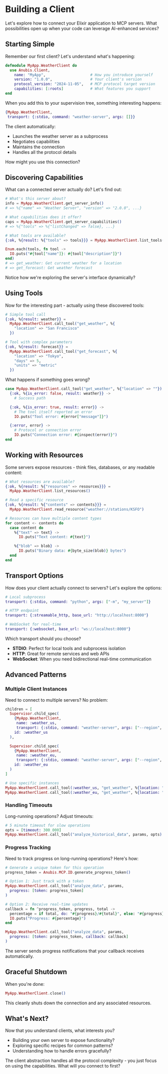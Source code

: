 # Building a Client

Let's explore how to connect your Elixir application to MCP servers. What possibilities open up when your code can leverage AI-enhanced services?

## Starting Simple

Remember our first client? Let's understand what's happening:

```elixir
defmodule MyApp.WeatherClient do
  use Anubis.Client,
    name: "MyApp",                    # How you introduce yourself
    version: "1.0.0",                 # Your client's version
    protocol_version: "2024-11-05",   # MCP protocol target version
    capabilities: [:roots]            # What features you support
end
```

When you add this to your supervision tree, something interesting happens:

```elixir
{MyApp.WeatherClient,
 transport: {:stdio, command: "weather-server", args: []}}
```

The client automatically:

- Launches the weather server as a subprocess
- Negotiates capabilities
- Maintains the connection
- Handles all the protocol details

How might you use this connection?

## Discovering Capabilities

What can a connected server actually do? Let's find out:

```elixir
# What's this server about?
info = MyApp.WeatherClient.get_server_info()
# => %{"name" => "Weather Server", "version" => "2.0.0", ...}

# What capabilities does it offer?
caps = MyApp.WeatherClient.get_server_capabilities()
# => %{"tools" => %{"listChanged" => false}, ...}

# What tools are available?
{:ok, %{result: %{"tools" => tools}}} = MyApp.WeatherClient.list_tools()

Enum.each(tools, fn tool ->
  IO.puts("#{tool["name"]}: #{tool["description"]}")
end)
# => get_weather: Get current weather for a location
# => get_forecast: Get weather forecast
```

Notice how we're exploring the server's interface dynamically?

## Using Tools

Now for the interesting part - actually using these discovered tools:

```elixir
# Simple tool call
{:ok, %{result: weather}} =
  MyApp.WeatherClient.call_tool("get_weather", %{
    "location" => "San Francisco"
  })

# Tool with complex parameters
{:ok, %{result: forecast}} =
  MyApp.WeatherClient.call_tool("get_forecast", %{
    "location" => "Tokyo",
    "days" => 5,
    "units" => "metric"
  })
```

What happens if something goes wrong?

```elixir
case MyApp.WeatherClient.call_tool("get_weather", %{"location" => ""}) do
  {:ok, %{is_error: false, result: weather}} ->
    # Success path

  {:ok, %{is_error: true, result: error}} ->
    # The tool itself reported an error
    IO.puts("Tool error: #{error["message"]}")

  {:error, error} ->
    # Protocol or connection error
    IO.puts("Connection error: #{inspect(error)}")
end
```

## Working with Resources

Some servers expose resources - think files, databases, or any readable content:

```elixir
# What resources are available?
{:ok, %{result: %{"resources" => resources}}} =
  MyApp.WeatherClient.list_resources()

# Read a specific resource
{:ok, %{result: %{"contents" => contents}}} =
  MyApp.WeatherClient.read_resource("weather://stations/KSFO")

# Resources can have multiple content types
for content <- contents do
  case content do
    %{"text" => text} ->
      IO.puts("Text content: #{text}")

    %{"blob" => blob} ->
      IO.puts("Binary data: #{byte_size(blob)} bytes")
  end
end
```

## Transport Options

How does your client actually connect to servers? Let's explore the options:

```elixir
# Local subprocess
transport: {:stdio, command: "python", args: ["-m", "my_server"]}

# HTTP endpoint
transport: {:streamable_http, base_url: "http://localhost:8000"}

# WebSocket for real-time
transport: {:websocket, base_url: "ws://localhost:8000"}
```

Which transport should you choose?

- **STDIO**: Perfect for local tools and subprocess isolation
- **HTTP**: Great for remote services and web APIs
- **WebSocket**: When you need bidirectional real-time communication

## Advanced Patterns

### Multiple Client Instances

Need to connect to multiple servers? No problem:

```elixir
children = [
  Supervisor.child_spec(
    {MyApp.WeatherClient,
     name: :weather_us,
     transport: {:stdio, command: "weather-server", args: ["--region", "US"]}},
    id: :weather_us
  ),

  Supervisor.child_spec(
    {MyApp.WeatherClient,
     name: :weather_eu,
     transport: {:stdio, command: "weather-server", args: ["--region", "EU"]}},
    id: :weather_eu
  )
]

# Use specific instances
MyApp.WeatherClient.call_tool(:weather_us, "get_weather", %{location: "NYC"})
MyApp.WeatherClient.call_tool(:weather_eu, "get_weather", %{location: "Paris"})
```

### Handling Timeouts

Long-running operations? Adjust timeouts:

```elixir
# 5 minute timeout for slow operations
opts = [timeout: 300_000]
MyApp.WeatherClient.call_tool("analyze_historical_data", params, opts)
```

### Progress Tracking

Need to track progress on long-running operations? Here's how:

```elixir
# Generate a unique token for this operation
progress_token = Anubis.MCP.ID.generate_progress_token()

# Option 1: Just track with a token
MyApp.WeatherClient.call_tool("analyze_data", params,
  progress: [token: progress_token]
)

# Option 2: Receive real-time updates
callback = fn ^progress_token, progress, total ->
  percentage = if total, do: "#{progress}/#{total}", else: "#{progress}"
  IO.puts("Progress: #{percentage}")
end

MyApp.WeatherClient.call_tool("analyze_data", params,
  progress: [token: progress_token, callback: callback]
)
```

The server sends progress notifications that your callback receives automatically.

## Graceful Shutdown

When you're done:

```elixir
MyApp.WeatherClient.close()
```

This cleanly shuts down the connection and any associated resources.

## What's Next?

Now that you understand clients, what interests you?

- Building your own server to expose functionality?
- Exploring specific recipes for common patterns?
- Understanding how to handle errors gracefully?

The client abstraction handles all the protocol complexity - you just focus on using the capabilities. What will you connect to first?
